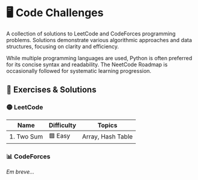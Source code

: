 # 🖥️ Code Challenges

A collection of solutions to LeetCode and CodeForces programming problems. Solutions demonstrate various algorithmic approaches and data structures, focusing on clarity and efficiency.

While multiple programming languages are used, Python is often preferred for its concise syntax and readability. The NeetCode Roadmap is occasionally followed for systematic learning progression.

## 📑 Exercises & Solutions

### 🟡 LeetCode

| Name | Difficulty | Topics |
|------|------------|--------|
| 1. Two Sum | 🟩 Easy | Array, Hash Table |

### 📊 CodeForces

*Em breve...*